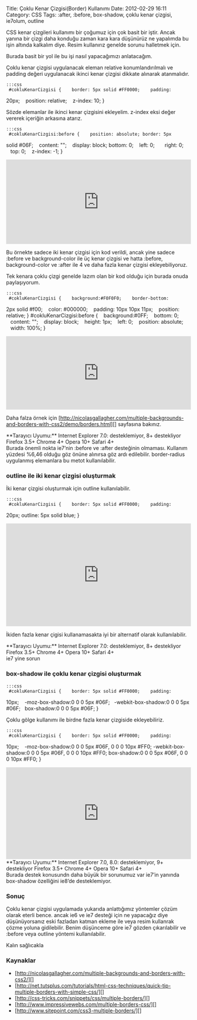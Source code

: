Title: Çoklu Kenar Çizgisi(Border) Kullanımı
Date: 2012-02-29 16:11
Category: CSS
Tags: :after, :before, box-shadow, çoklu kenar çizgisi, ie7olum, outline

CSS kenar çizgileri kullanımı bir çoğumuz için çok basit bir iştir.
Ancak yanına bir çizgi daha konduğu zaman kara kara düşünürüz ne
yapalımda bu işin altında kalkalım diye. Resim kullanırız genelde sorunu
halletmek için.

Burada basit bir yol ile bu işi nasıl yapacağımızı anlatacağım.

</p>
Çoklu kenar çizgisi uygulanacak eleman relative konumlandırılmalı ve
padding değeri uygulanacak ikinci kenar çizgisi dikkate alınarak
atanmalıdır.

	:::css
	 #cokluKenarCizgisi {    border: 5px solid #FF0000;    padding:
20px;    position: relative;    z-index: 10; } 

Sözde elemanlar ile ikinci kenar çizgisini ekleyelim. z-index eksi değer
vererek içeriğin arkasına atarız.

	:::css
	 #cokluKenarCizgisi:before {    position: absolute; border: 5px
solid #06F;    content: "";    display: block; bottom: 0;    left: 0;
      right: 0;    top: 0;    z-index: -1; } 
<iframe style="width: 100%; height: 230px" src="http://jsfiddle.net/fatihhayri/L8ZHT/embedded/result,css,html" allowfullscreen="allowfullscreen" frameborder="0"></iframe>

Bu örnekte sadece iki kenar çizgisi için kod verildi, ancak yine sadece
:before ve background-color ile üç kenar çizgisi ve hatta :before,
background-color ve :after ile 4 ve daha fazla kenar çizgisi
ekleyebiliyoruz.

Tek kenara çoklu çizgi genelde lazım olan bir kod olduğu için burada
onuda paylaşıyorum.

	:::css
	 #cokluKenarCizgisi {    background:#F0F0F0;    border-bottom:
2px solid #f00;    color: #000000;    padding: 10px 10px 11px;
   position: relative; } #cokluKenarCizgisi:before {
   background:#0FF;    bottom: 0;    content: "";    display: block;
   height: 1px;    left: 0;    position: absolute;    width: 100%; }

<iframe style="width: 100%; height: 200px" src="http://jsfiddle.net/fatihhayri/c6e9s/embedded/result,css,html" allowfullscreen="allowfullscreen" frameborder="0"></iframe>

Daha falza örnek için
[http://nicolasgallagher.com/multiple-backgrounds-and-borders-with-css2/demo/borders.html][]
sayfasına bakınız.

<div class="tarayiciuyum">
**Tarayıcı Uyumu:**  
Internet Explorer 7.0: desteklemiyor, 8+ destekliyor  
Firefox 3.5+  
Chrome 4+  
Opera 10+  
Safari 4+

</div>
Burada önemli nokta ie7’nin :before ve :after desteğinin olmaması.
Kullanım yüzdesi %6,46 olduğu göz önüne alınırsa göz ardı edilebilir.
border-radius uygulanmış elemanlara bu metot kullanılabilir.

### outline ile iki kenar çizgisi oluşturmak

İki kenar çizgisi oluşturmak için outline kullanılabilir.

	:::css
	 #cokluKenarCizgisi {    border: 5px solid #FF0000;    padding:
20px; outline: 5px solid blue; } 
<iframe style="width: 100%; height: 280px" src="http://jsfiddle.net/fatihhayri/Aprbj/1/embedded/result,css,html" allowfullscreen="allowfullscreen" frameborder="0"></iframe>

İkiden fazla kenar çigisi kullanamasakta iyi bir alternatif olarak
kullanılabilir.

<div class="tarayiciuyum">
**Tarayıcı Uyumu:**  
Internet Explorer 7.0: desteklemiyor, 8+ destekliyor  
Firefox 3.5+  
Chrome 4+  
Opera 10+  
Safari 4+

</div>
ie7 yine sorun

### box-shadow ile çoklu kenar çizgisi oluşturmak

	:::css
	 #cokluKenarCizgisi {    border: 5px solid #FF0000;    padding:
10px;    -moz-box-shadow:0 0 0 5px #06F;   -webkit-box-shadow:0 0 0 5px
#06F;   box-shadow:0 0 0 5px #06F; } 

Çoklu gölge kullanımı ile birdne fazla kenar çizgiside ekleyebiliriz.

	:::css
	 #cokluKenarCizgisi {    border: 5px solid #FF0000;    padding:
10px;    -moz-box-shadow:0 0 0 5px #06F, 0 0 0 10px #FF0;
-webkit-box-shadow:0 0 0 5px #06F, 0 0 0 10px #FF0; box-shadow:0 0 0
5px #06F, 0 0 0 10px #FF0; } 
<iframe style="width: 100%; height: 250px" src="http://jsfiddle.net/fatihhayri/bPmQG/embedded/result,css,html" allowfullscreen="allowfullscreen" frameborder="0"></iframe>

<div class="tarayiciuyum">
**Tarayıcı Uyumu:**  
Internet Explorer 7.0, 8.0: desteklemiyor, 9+ destekliyor  
Firefox 3.5+  
Chrome 4+  
Opera 10+  
Safari 4+

</div>
Burada destek konusundn daha büyük bir sorunumuz var ie7’in yanında
box-shadow özelliğini ie8’de desteklemiyor.

### Sonuç

Çoklu kenar çizgisi uygulamada yukarıda anlattığımız yöntemler çözüm
olarak eterli bence. ancak ie6 ve ie7 desteği için ne yapacağız diye
düşünüyorsanız eski fazladan katman ekleme ile veya resim kullanrak
çözme yoluna gidilebilir. Benim düşünceme göre ie7 gözden çıkarılabilir
ve :before veya outline yöntemi kullanılabilir.

Kalın sağlıcakla

### Kaynaklar

-   [http://nicolasgallagher.com/multiple-backgrounds-and-borders-with-css2/][]
-   [http://net.tutsplus.com/tutorials/html-css-techniques/quick-tip-multiple-borders-with-simple-css/][]
-   [http://css-tricks.com/snippets/css/multiple-borders/][]
-   [http://www.impressivewebs.com/multiple-borders-css/][]
-   [http://www.sitepoint.com/css3-multiple-borders/][]

</p>

  [http://nicolasgallagher.com/multiple-backgrounds-and-borders-with-css2/demo/borders.html]: http://nicolasgallagher.com/multiple-backgrounds-and-borders-with-css2/demo/borders.html
  [http://nicolasgallagher.com/multiple-backgrounds-and-borders-with-css2/]: http://nicolasgallagher.com/multiple-backgrounds-and-borders-with-css2/
  [http://net.tutsplus.com/tutorials/html-css-techniques/quick-tip-multiple-borders-with-simple-css/]: http://net.tutsplus.com/tutorials/html-css-techniques/quick-tip-multiple-borders-with-simple-css/
  [http://css-tricks.com/snippets/css/multiple-borders/]: http://css-tricks.com/snippets/css/multiple-borders/
  [http://www.impressivewebs.com/multiple-borders-css/]: http://www.impressivewebs.com/multiple-borders-css/
  [http://www.sitepoint.com/css3-multiple-borders/]: http://www.sitepoint.com/css3-multiple-borders/
